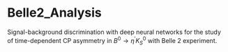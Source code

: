 # Belle2_Analysis
Signal-background discrimination with deep neural networks for the study of time-dependent CP asymmetry in $B^{0} \longrightarrow \eta^{'}K^{0}_{S}$ with Belle 2 experiment.
